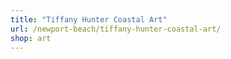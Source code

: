 ```yaml
---
title: "Tiffany Hunter Coastal Art"
url: /newport-beach/tiffany-hunter-coastal-art/
shop: art
---
```


